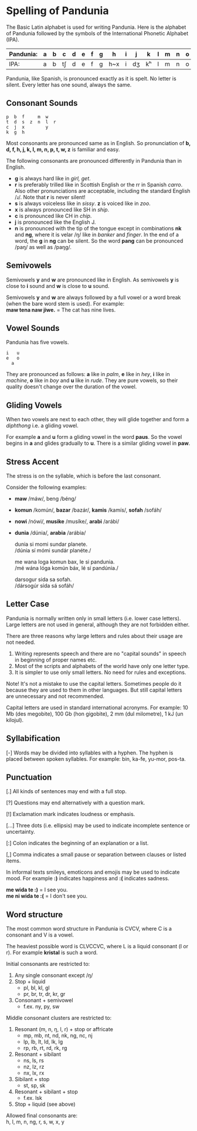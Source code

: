 # Spelling of Pandunia

The Basic Latin alphabet is used for writing Pandunia.  Here is the alphabet of
Pandunia followed by the symbols of the International Phonetic Alphabet (IPA).

| Pandunia: | a | b | c | d | e | f | g | h | i | j | k | l | m | n | o | p | r | s | t | u | w | x | y | z |
|-----------|---|---|---|---|---|---|---|---|---|---|---|---|---|---|---|---|---|---|---|---|---|---|---|---|
| IPA: | a | b | tʃ | d | e | f | g | h~x | i | dʒ | kʰ | l | m | n | o | pʰ | r~ɹ | s | tʰ | u | w~ʋ~v | ʃ | j | z~dz |


Pandunia, like Spanish, is pronounced exactly as it is spelt. No letter is
silent. Every letter has one sound, always the same.

## Consonant Sounds

    p  b  f     m  w
    t  d  s  z  n  l  r
    c  j  x        y
    k  g  h

Most consonants are pronounced same as in English. So pronunciation of
**b, d, f, h, j, k, l, m, n, p, t, w, z** is familiar and easy.

The following consonants are pronounced differently in Pandunia than in English.

- **g** is always hard like in _girl, get_.
- **r** is preferably trilled like in Scottish English or the rr in Spanish
  _carro_. Also other pronunciations are acceptable, including the standard
  English /ɹ/. Note that **r** is never silent!
- **s** is always voiceless like in _sissy_. **z** is voiced like in _zoo_.
- **x** is always pronounced like SH in _ship_.
- **c** is pronounced like CH in _chip_.
- **j** is pronounced like the English J.
- **n** is pronounced with the tip of the tongue except in combinations **nk**
  and **ng**, where it is velar /ŋ/ like in _banker_ and _finger_. In the end
  of a word, the **g** in **ng** can be silent. So the word **pang** can be
  pronounced /paŋ/ as well as /paŋg/.


## Semivowels

Semivowels **y** and **w** are pronounced like in English.
As semivowels **y** is close to **i** sound and **w** is close to
**u** sound.

Semivowels **y** and **w** are always followed by a full vowel or
a word break (when the bare word stem is used). For example:  
**maw tena naw jiwe.** = The cat has nine lives.


## Vowel Sounds

Pandunia has five vowels.

    i   u
    e   o
      a

They are pronounced as follows: **a** like in _palm_, **e** like in
_hey_, **i** like in _machine_, **o** like in _boy_ and **u** like in
_rude_. They are pure vowels, so their quality doesn't change over
the duration of the vowel.


## Gliding Vowels

When two vowels are next to each other, they will glide together and
form a _diphthong_ i.e. a gliding vowel.

For example **a** and **u** form a gliding vowel in the word **paus**.
So the vowel begins in **a** and glides gradually to **u**.
There is a similar gliding vowel in **paw**.


## Stress Accent

The stress is on the syllable, which is before the last consonant.

Consider the following examples:

- **maw** /máw/, beng /béng/
- **komun** /komún/, **bazar** /bazár/, **kamis** /kamís/, **sofah** /sofáh/
- **nowi** /nówi/, **musike** /musíke/, **arabi** /arábi/
- **dunia** /dúnia/, **arabia** /arábia/

     dunia si momi sundar planete.  
    /dúnia sí mómi sundár planéte./

     me wana loga komun bax, le si pandunia.  
    /mé wána lóga komún báx, lé sí pandúnia./

     darsogur sida sa sofah.  
    /dársogúr sída sá sofáh/


## Letter Case

Pandunia is normally written only in small letters (i.e. lower case letters).
Large letters are not used in general, although they are not forbidden either.

There are three reasons why large letters and rules about their usage
are not needed.

1. Writing represents speech and there are no "capital sounds" in speech in
   beginning of proper names etc.
2. Most of the scripts and alphabets of the world have only one letter type.
3. It is simpler to use only small letters. No need for rules and exceptions.

Note! It's not a mistake to use the capital letters. Sometimes people do it
because they are used to them in other languages. But still capital letters are
unnecessary and not recommended.

Capital letters are used in standard international acronyms. For example: 10 Mb
(des megobite), 100 Gb (hon gigobite), 2 mm (dul milometre), 1 kJ (un kilojul).


## Syllabification

[-] Words may be divided into syllables with a hyphen. The hyphen is placed
between spoken syllables. For example: bin, ka-fe, yu-mor, pos-ta.


## Punctuation

[.] All kinds of sentences may end with a full stop.

[?] Questions may end alternatively with a question mark.

[!] Exclamation mark indicates loudness or emphasis.

[...] Three dots (i.e. ellipsis) may be used to indicate incomplete sentence or
uncertainty.

[:] Colon indicates the beginning of an explanation or a list.

[,] Comma indicates a small pause or separation between clauses or listed items.

In informal texts smileys, emoticons and emojis may be used to indicate mood.
For example **:)** indicates happiness and **:(** indicates sadness.

**me wida te :)**
= I see you.  
**me ni wida te :(**
= I don't see you.


## Word structure

The most common word structure in Pandunia is CVCV, where C is a consonant and
V is a vowel.

The heaviest possible word is CLVCCVC, where L is a liquid consonant (l or r).
For example **kristal** is such a word.

Initial consonants are restricted to:

1. Any single consonant except /ŋ/
2. Stop + liquid
    - pl, bl, kl, gl
    - pr, br, tr, dr, kr, gr
3. Consonant + semivowel
   - f.ex. ny, py, sw

Middle consonant clusters are restricted to:

1. Resonant (m, n, ŋ, l, r) + stop or affricate
    - mp, mb, nt, nd, nk, ng, nc, nj
    - lp, lb, lt, ld, lk, lg
    - rp, rb, rt, rd, rk, rg
2. Resonant + sibilant
    - ns, ls, rs
    - nz, lz, rz
    - nx, lx, rx
3. Sibilant + stop
    - st, sp, sk
4. Resonant + sibilant + stop
    - f.ex. lsk
5. Stop + liquid (see above)

Allowed final consonants are:  
h, l, m, n, ng, r, s, w, x, y

